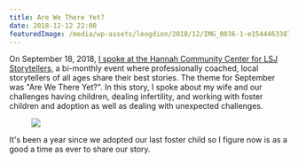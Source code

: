 ```yaml
---
title: Are We There Yet?
date: 2018-12-12 22:00
featuredImage: /media/wp-assets/leogdion/2018/12/IMG_0036-1-e1544463387190.jpg
---
```

On September 18, 2018, <a
href="https://www.lansingstatejournal.com/story/news/local/2018/09/30/what-you-should-know-lansing-storytellers-project-2019/1334235002/"
rel="noreferrer noopener"
aria-label="On September 18, 2018, I spoke at the Hannah Community Center for LSJ Storytellers. The theme was &quot;Are We There Yet?&quot;. In this story, I spoke about my wife and our challenges having children, dealing infertility, and working with foster children and adoption as well as dealing unexpected challenges. (opens in a new tab)"
target="_blank">I spoke at the Hannah Community Center for LSJ
Storytellers,</a> a bi-monthly event where professionally coached, local
storytellers of all ages share their best stories. The theme for
September was "Are We There Yet?". In this story, I spoke about my wife
and our challenges having children, dealing infertility, and working
with foster children and adoption as well as dealing with unexpected
challenges.

<figure class="aligncenter">
<img
src="/media/wp-assets/leogdion/2018/12/IMG_0036-1-e1544463387190.jpg"
class="wp-image-93" />
</figure>

It's been a year since we adopted our last foster child so I figure now
is as a good a time as ever to share our story. 